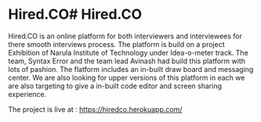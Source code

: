 # Hired.CO# Hired.CO

Hired.CO is an online platform for both interviewers and interviewees for there smooth interviews process. The platform is build on a project Exhibition of Narula Institute of Technology under Idea-o-meter track. The team, Syntax Error and the team lead Avinash had build this platform with lots of pashion. The flatform includes an in-built draw board and messaging center. We are also looking for upper versions of this platform in each we are also targeting to give a in-built code editor and screen sharing experience.

The project is live at : https://hiredco.herokuapp.com/